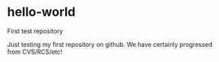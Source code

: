 # hello-world
First test repository

Just testing my first repository on github. We have certainly progressed from CVS/RCS/etc!
